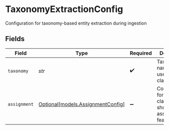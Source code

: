 # TaxonomyExtractionConfig

Configuration for taxonomy-based entity extraction during ingestion


## Fields

| Field                                                                | Type                                                                 | Required                                                             | Description                                                          | Example                                                              |
| -------------------------------------------------------------------- | -------------------------------------------------------------------- | -------------------------------------------------------------------- | -------------------------------------------------------------------- | -------------------------------------------------------------------- |
| `taxonomy`                                                           | *str*                                                                | :heavy_check_mark:                                                   | Taxonomy name or ID to use for classification                        | tax_123                                                              |
| `assignment`                                                         | [Optional[models.AssignmentConfig]](../models/assignmentconfig.md)   | :heavy_minus_sign:                                                   | Configuration for how classifications should be assigned to features |                                                                      |